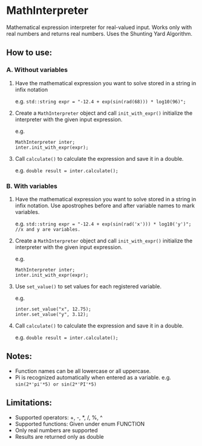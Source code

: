 # MathInterpreter
Mathematical expression interpreter for real-valued input.
Works only with real numbers and returns real numbers. Uses the Shunting
Yard Algorithm.

## How to use:

### A. Without variables
1. Have the mathematical expression you want to solve stored in a string in infix notation
		  
	e.g. 
	`std::string expr = "-12.4 + exp(sin(rad(68))) * log10(96)";`

2. Create a `MathInterpreter` object and call `init_with_expr()` initialize the interpreter with the given input expression.
		
	e.g. 
	```
	MathInterpreter inter; 
	inter.init_with_expr(expr);
	```

4. Call `calculate()` to calculate the expression and save it in a double.
		   
	e.g. 
	`double result = inter.calculate();`

### B. With variables
1. Have the mathematical expression you want to solve stored in a string in infix notation. Use apostrophes before and after variable names to mark variables.

	e.g. 
	`std::string expr = "-12.4 + exp(sin(rad('x'))) * log10('y')"; //x and y are variables.`
		
2. Create a `MathInterpreter` object and call `init_with_expr()` initialize the interpreter with the given input expression.

	e.g. 
	```
	MathInterpreter inter; 
	inter.init_with_expr(expr);
	```

4. Use `set_value()` to set values for each registered variable.

	e.g. 
	```
	inter.set_value("x", 12.75);
	inter.set_value("y", 3.12);
	```

5. Call `calculate()` to calculate the expression and save it in a double.

	e.g. 
	`double result = inter.calculate();`

## Notes:
  - Function names can be all lowercase or all uppercase.
  - Pi is recognized automatically when entered as a variable.
	e.g. 
	`sin(2*'pi'*5) or sin(2*'PI'*5)`

## Limitations:
  - Supported operators: +, -, *, /, %, ^
  - Supported functions: Given under enum FUNCTION
  - Only real numbers are supported
  - Results are returned only as double
